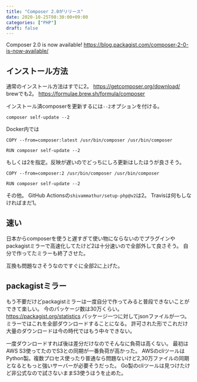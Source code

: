 ```yaml
---
title: "Composer 2.0がリリース"
date: 2020-10-25T08:30:00+09:00
categories: ["PHP"]
draft: false
---
```


Composer 2.0 is now available!
https://blog.packagist.com/composer-2-0-is-now-available/

## インストール方法
通常のインストール方法はすでに2。
https://getcomposer.org/download/
brewでも2。
https://formulae.brew.sh/formula/composer

インストール済composerを更新するには`--2`オプションを付ける。
```
composer self-update --2
```

Docker内では
```
COPY --from=composer:latest /usr/bin/composer /usr/bin/composer

RUN composer self-update --2
```
もしくは2を指定。反映が遅いのでどっちにしろ更新はしたほうが良さそう。
```
COPY --from=composer:2 /usr/bin/composer /usr/bin/composer

RUN composer self-update --2
```

その他。
GitHub Actionsの`shivammathur/setup-php@v2`は2。
Travisは何もしなければまだ1。

## 速い
日本からcomposerを使うと遅すぎて使い物にならないのでプラグインやpackagistミラーで高速化してたけど2は十分速いので全部外して良さそう。
自分で作ってたミラーも終了させた。

互換も問題なさそうなのですぐに全部2に上げた。

## packagistミラー
もう不要だけどpackagistミラーは一度自分で作ってみると普段できないことができて楽しい。
今のパッケージ数は30万くらい。
https://packagist.org/statistics
パッケージ一つに対してjsonファイルが一つ。
ミラーではこれを全部ダウンロードすることになる。
許可された形でこれだけ大量のダウンロードは今の時代ではもう中々できない。

一度ダウンロードすれば後は差分だけなのでそんなに負荷は高くない。
最初はAWS S3使ってたのでS3との同期が一番負荷が高かった。
AWSのcliツールはPython製。複数プロセス使ったり普通なら問題ないけど2,30万ファイルの同期となるともっと強いサーバーが必要そうだった。
Go製のcliツールは見つけたけど非公式なので試さないままS3使うほうを止めた。
